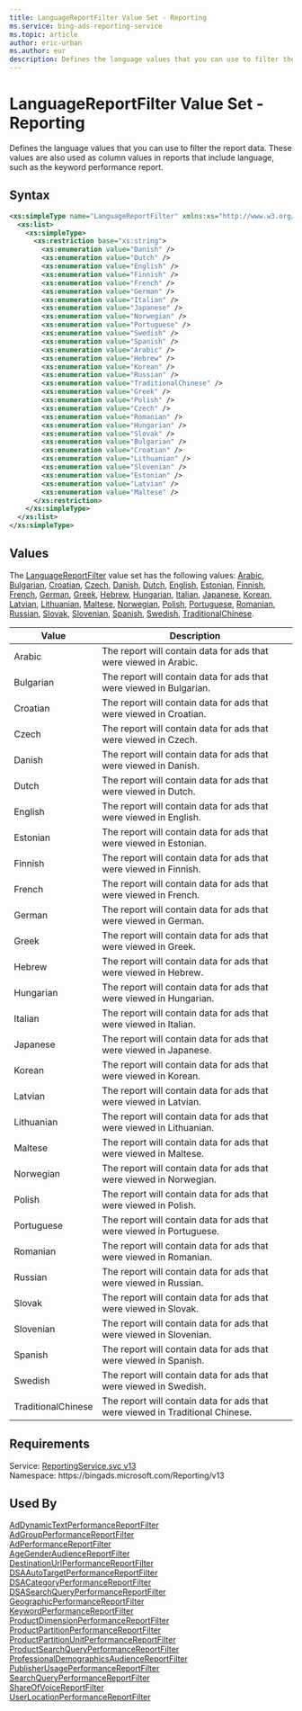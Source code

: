 ```yaml
---
title: LanguageReportFilter Value Set - Reporting
ms.service: bing-ads-reporting-service
ms.topic: article
author: eric-urban
ms.author: eur
description: Defines the language values that you can use to filter the report data.
---
```

# LanguageReportFilter Value Set - Reporting
Defines the language values that you can use to filter the report data. These values are also used as column values in reports that include language, such as the keyword performance report.

## Syntax
```xml
<xs:simpleType name="LanguageReportFilter" xmlns:xs="http://www.w3.org/2001/XMLSchema">
  <xs:list>
    <xs:simpleType>
      <xs:restriction base="xs:string">
        <xs:enumeration value="Danish" />
        <xs:enumeration value="Dutch" />
        <xs:enumeration value="English" />
        <xs:enumeration value="Finnish" />
        <xs:enumeration value="French" />
        <xs:enumeration value="German" />
        <xs:enumeration value="Italian" />
        <xs:enumeration value="Japanese" />
        <xs:enumeration value="Norwegian" />
        <xs:enumeration value="Portuguese" />
        <xs:enumeration value="Swedish" />
        <xs:enumeration value="Spanish" />
        <xs:enumeration value="Arabic" />
        <xs:enumeration value="Hebrew" />
        <xs:enumeration value="Korean" />
        <xs:enumeration value="Russian" />
        <xs:enumeration value="TraditionalChinese" />
        <xs:enumeration value="Greek" />
        <xs:enumeration value="Polish" />
        <xs:enumeration value="Czech" />
        <xs:enumeration value="Romanian" />
        <xs:enumeration value="Hungarian" />
        <xs:enumeration value="Slovak" />
        <xs:enumeration value="Bulgarian" />
        <xs:enumeration value="Croatian" />
        <xs:enumeration value="Lithuanian" />
        <xs:enumeration value="Slovenian" />
        <xs:enumeration value="Estonian" />
        <xs:enumeration value="Latvian" />
        <xs:enumeration value="Maltese" />
      </xs:restriction>
    </xs:simpleType>
  </xs:list>
</xs:simpleType>
```

## <a name="values"></a>Values

The [LanguageReportFilter](languagereportfilter.md) value set has the following values: [Arabic](#arabic), [Bulgarian](#bulgarian), [Croatian](#croatian), [Czech](#czech), [Danish](#danish), [Dutch](#dutch), [English](#english), [Estonian](#estonian), [Finnish](#finnish), [French](#french), [German](#german), [Greek](#greek), [Hebrew](#hebrew), [Hungarian](#hungarian), [Italian](#italian), [Japanese](#japanese), [Korean](#korean), [Latvian](#latvian), [Lithuanian](#lithuanian), [Maltese](#maltese), [Norwegian](#norwegian), [Polish](#polish), [Portuguese](#portuguese), [Romanian](#romanian), [Russian](#russian), [Slovak](#slovak), [Slovenian](#slovenian), [Spanish](#spanish), [Swedish](#swedish), [TraditionalChinese](#traditionalchinese).

|Value|Description|
|-----------|---------------|
|<a name="arabic"></a>Arabic|The report will contain data for ads that were viewed in Arabic.|
|<a name="bulgarian"></a>Bulgarian|The report will contain data for ads that were viewed in Bulgarian.|
|<a name="croatian"></a>Croatian|The report will contain data for ads that were viewed in Croatian.|
|<a name="czech"></a>Czech|The report will contain data for ads that were viewed in Czech.|
|<a name="danish"></a>Danish|The report will contain data for ads that were viewed in Danish.|
|<a name="dutch"></a>Dutch|The report will contain data for ads that were viewed in Dutch.|
|<a name="english"></a>English|The report will contain data for ads that were viewed in English.|
|<a name="estonian"></a>Estonian|The report will contain data for ads that were viewed in Estonian.|
|<a name="finnish"></a>Finnish|The report will contain data for ads that were viewed in Finnish.|
|<a name="french"></a>French|The report will contain data for ads that were viewed in French.|
|<a name="german"></a>German|The report will contain data for ads that were viewed in German.|
|<a name="greek"></a>Greek|The report will contain data for ads that were viewed in Greek.|
|<a name="hebrew"></a>Hebrew|The report will contain data for ads that were viewed in Hebrew.|
|<a name="hungarian"></a>Hungarian|The report will contain data for ads that were viewed in Hungarian.|
|<a name="italian"></a>Italian|The report will contain data for ads that were viewed in Italian.|
|<a name="japanese"></a>Japanese|The report will contain data for ads that were viewed in Japanese.|
|<a name="korean"></a>Korean|The report will contain data for ads that were viewed in Korean.|
|<a name="latvian"></a>Latvian|The report will contain data for ads that were viewed in Latvian.|
|<a name="lithuanian"></a>Lithuanian|The report will contain data for ads that were viewed in Lithuanian.|
|<a name="maltese"></a>Maltese|The report will contain data for ads that were viewed in Maltese.|
|<a name="norwegian"></a>Norwegian|The report will contain data for ads that were viewed in Norwegian.|
|<a name="polish"></a>Polish|The report will contain data for ads that were viewed in Polish.|
|<a name="portuguese"></a>Portuguese|The report will contain data for ads that were viewed in Portuguese.|
|<a name="romanian"></a>Romanian|The report will contain data for ads that were viewed in Romanian.|
|<a name="russian"></a>Russian|The report will contain data for ads that were viewed in Russian.|
|<a name="slovak"></a>Slovak|The report will contain data for ads that were viewed in Slovak.|
|<a name="slovenian"></a>Slovenian|The report will contain data for ads that were viewed in Slovenian.|
|<a name="spanish"></a>Spanish|The report will contain data for ads that were viewed in Spanish.|
|<a name="swedish"></a>Swedish|The report will contain data for ads that were viewed in Swedish.|
|<a name="traditionalchinese"></a>TraditionalChinese|The report will contain data for ads that were viewed in Traditional Chinese.|

## Requirements
Service: [ReportingService.svc v13](https://reporting.api.bingads.microsoft.com/Api/Advertiser/Reporting/v13/ReportingService.svc)  
Namespace: https\://bingads.microsoft.com/Reporting/v13  

## Used By
[AdDynamicTextPerformanceReportFilter](addynamictextperformancereportfilter.md)  
[AdGroupPerformanceReportFilter](adgroupperformancereportfilter.md)  
[AdPerformanceReportFilter](adperformancereportfilter.md)  
[AgeGenderAudienceReportFilter](agegenderaudiencereportfilter.md)  
[DestinationUrlPerformanceReportFilter](destinationurlperformancereportfilter.md)  
[DSAAutoTargetPerformanceReportFilter](dsaautotargetperformancereportfilter.md)  
[DSACategoryPerformanceReportFilter](dsacategoryperformancereportfilter.md)  
[DSASearchQueryPerformanceReportFilter](dsasearchqueryperformancereportfilter.md)  
[GeographicPerformanceReportFilter](geographicperformancereportfilter.md)  
[KeywordPerformanceReportFilter](keywordperformancereportfilter.md)  
[ProductDimensionPerformanceReportFilter](productdimensionperformancereportfilter.md)  
[ProductPartitionPerformanceReportFilter](productpartitionperformancereportfilter.md)  
[ProductPartitionUnitPerformanceReportFilter](productpartitionunitperformancereportfilter.md)  
[ProductSearchQueryPerformanceReportFilter](productsearchqueryperformancereportfilter.md)  
[ProfessionalDemographicsAudienceReportFilter](professionaldemographicsaudiencereportfilter.md)  
[PublisherUsagePerformanceReportFilter](publisherusageperformancereportfilter.md)  
[SearchQueryPerformanceReportFilter](searchqueryperformancereportfilter.md)  
[ShareOfVoiceReportFilter](shareofvoicereportfilter.md)  
[UserLocationPerformanceReportFilter](userlocationperformancereportfilter.md)  
